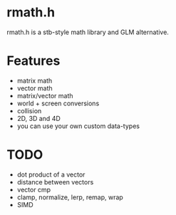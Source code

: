 # rmath.h
rmath.h is a stb-style math library and GLM alternative.

# Features
- matrix math
- vector math
- matrix/vector math
- world + screen conversions
- collision
- 2D, 3D and 4D
- you can use your own custom data-types 

# TODO 
- dot product of a vector
- distance between vectors
- vector cmp
- clamp, normalize, lerp, remap, wrap
- SIMD

